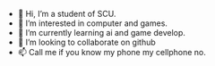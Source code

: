 - 👋 Hi, I’m a student of SCU.
- 👀 I’m interested in computer and games.
- 🌱 I’m currently learning ai and game develop.
- 💞️ I’m looking to collaborate on github
- 📫 Call me if you know my phone my cellphone no.

<!---
22404543/22404543 is a ✨ special ✨ repository because its `README.md` (this file) appears on your GitHub profile.
You can click the Preview link to take a look at your changes.
--->
